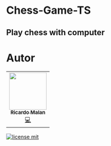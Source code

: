 # Chess-Game-TS

## Play chess with computer

# Autor

<table>
  <tr>
    <td align="center"><a href="https://github.com/ricardomalan"><img src="https://avatars.githubusercontent.com/u/53584223?v=4?s=100" width="100px;" alt=""/><br /><sub><b>Ricardo Malan</b></sub></a><br /><a href="https://github.com/ricardomalan/animesquiz/commits?author=ricardomalan" title="Code">💻</a>
    </td>
  </tr>
</table>

[![license mit](https://img.shields.io/badge/license-MIT-brightgreen?style=flat-square)](https://github.com/ricardomalan/Chess-Game-TS/blob/main/LICENSE)